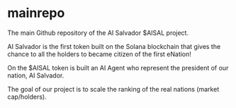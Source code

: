 # mainrepo
The main Github repository of the AI Salvador $AISAL project.

AI Salvador is the first token built on the Solana blockchain that gives the chance to all the holders to became citizen of the first eNation! 

On the $AISAL token is built an AI Agent who represent the president of our nation, AI Salvador. 

The goal of our project is to scale the ranking of the real nations (market cap/holders).

